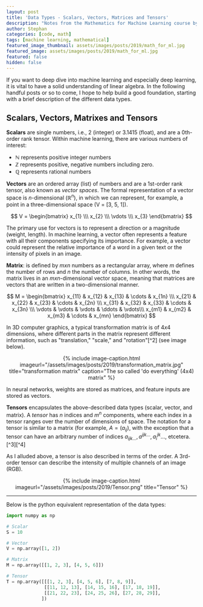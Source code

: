 ```yaml
---
layout: post
title: 'Data Types - Scalars, Vectors, Matrices and Tensors'
description: "Notes from the Mathematics for Machine Learning course by Imperial College London"
author: Stephan
categories: [code, math]
tags: [machine learning, mathematical]
featured_image_thumbnail: assets/images/posts/2019/math_for_ml.jpg
featured_image: assets/images/posts/2019/math_for_ml.jpg
featured: false
hidden: false
---
```


If you want to deep dive into machine learning and especially deep learning, it is vital to have a solid understanding of linear algebra. In the following handful posts or so to come, I hope to help build a good foundation, starting with a brief description of the different data types.

## Scalars, Vectors, Matrixes and Tensors  

**Scalars** are single numbers, i.e., 2 (integer) or 3.1415 (float), and are a 0th-order rank tensor. Within machine learning, there are various numbers of interest:
* $\mathbb{N}$ represents positive integer numbers
* $\mathbb{Z}$ represents positive, negative numbers including zero.
* $\mathbb{Q}$ represents rational numbers

**Vectors** are an ordered array (list) of numbers and are a 1st-order rank tensor, also known as _vector spaces_. The formal representation of a vector space is $n$-dimensional ($\mathbb{R}^n$), in which we can represent, for example, a point in a three-dimensional space (V = [3, 5, 1]).

$$ V = \begin{bmatrix}
            x_{1} \\\
            x_{2} \\\
            \vdots \\\
            x_{3}
        \end{bmatrix} $$

The primary use for vectors is to represent a direction or a magnitude (weight, length). In machine learning, a vector often represents a feature with all their components specifying its importance. For example, a vector could represent the relative importance of a word in a given text or the intensity of pixels in an image.

**Matrix**: is defined by $m x n$ numbers as a rectangular array, where $m$ defines the number of rows and $n$ the number of columns. In other words, the matrix lives in an $mxn$-dimensional vector space, meaning that matrices are vectors that are written in a two-dimensional manner.

$$ M =
\begin{bmatrix}
    x_{11} & x_{12} & x_{13} & \cdots & x_{1n} \\\
    x_{21} & x_{22} & x_{23} & \cdots & x_{2n} \\\
    x_{31} & x_{32} & x_{33} & \cdots & x_{3n} \\\
    \vdots & \vdots & \vdots & \ddots & \vdots\\\
    x_{m1} & x_{m2} & x_{m3} & \cdots & x_{mn}
\end{bmatrix}
$$

In 3D computer graphics, a typical transformation matrix is of $4x4$ dimensions, where different parts in the matrix represent different information, such as "translation," "scale," and "rotation"[^2] (see image below).

<div style="text-align:center">
{% include image-caption.html imageurl="/assets/images/posts/2019/transformation_matrix.jpg" title="transformation matrix" caption="The so called 'do everything' (4x4) matrix" %}
</div>

In neural networks, weights are stored as matrices, and feature inputs are stored as vectors.

**Tensors** encapsulates the above-described data types (scalar, vector, and matrix). A _tensor_ has $n$ indices and $m^n$ components, where each index in a tensor ranges over the number of dimensions of space. The notation for a tensor is similar to a matrix (for example, $A=(a_{ij})$, with the exception that a tensor can have an arbitrary number of indices $a_{ijk...}, a^{ijk...}, a_i^{jk}...$, etcetera.[^3][^4]

As I alluded above, a tensor is also described in terms of the order. A 3rd-order tensor can describe the intensity of multiple channels of an image (RGB).

<div style="text-align:center">
{% include image-caption.html imageurl="/assets/images/posts/2019/Tensor.png" title="Tensor" %}
</div>

---

Below is the python equivalent representation of the data types:

```python
import numpy as np

# Scalar
S = 10

# Vector
V = np.array([1, 2])

# Matrix
M = np.array([[1, 2, 3], [4, 5, 6]])

# Tensor
T = np.array([[[1, 2, 3], [4, 5, 6], [7, 8, 9]],
              [[11, 12, 13], [14, 15, 16], [17, 18, 19]],
              [[21, 22, 23], [24, 25, 26], [27, 28, 29]],
             ])
```

